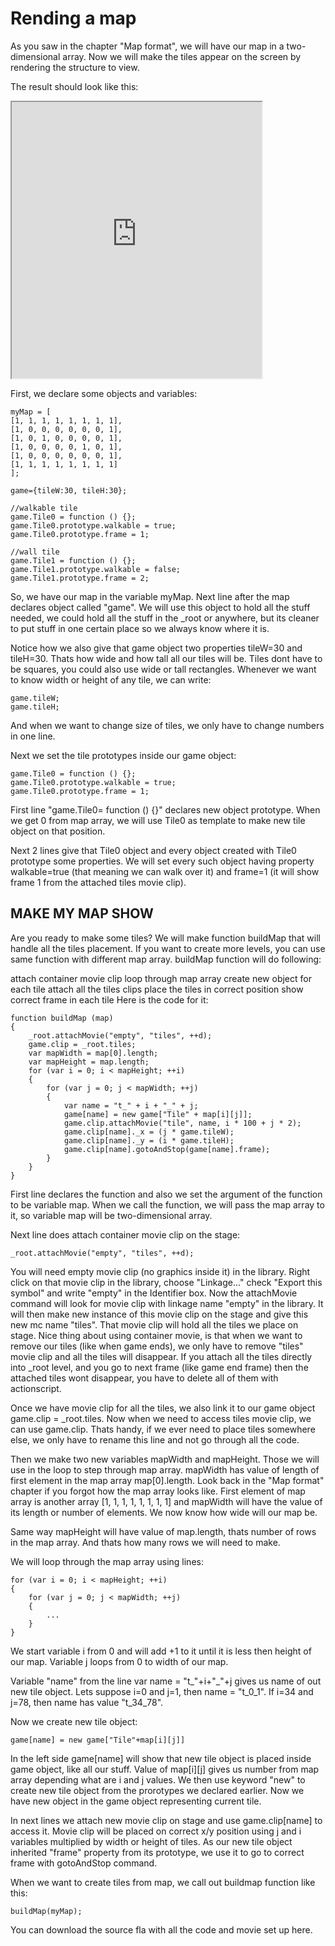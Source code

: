 # Rending a map

As you saw in the chapter "Map format", we will have our map in a two-dimensional array. Now we will make the tiles appear on the screen by rendering the structure to view.

The result should look like this:

<iframe width="400" height="442" src="https://editor.p5js.org/ofhope/full/ERY7ZwtFGh"></iframe>

First, we declare some objects and variables:

```
myMap = [
[1, 1, 1, 1, 1, 1, 1, 1],
[1, 0, 0, 0, 0, 0, 0, 1],
[1, 0, 1, 0, 0, 0, 0, 1],
[1, 0, 0, 0, 0, 1, 0, 1],
[1, 0, 0, 0, 0, 0, 0, 1],
[1, 1, 1, 1, 1, 1, 1, 1]
];
 
game={tileW:30, tileH:30};
 
//walkable tile
game.Tile0 = function () {};
game.Tile0.prototype.walkable = true;
game.Tile0.prototype.frame = 1;
 
//wall tile
game.Tile1 = function () {};
game.Tile1.prototype.walkable = false;
game.Tile1.prototype.frame = 2;
```

So, we have our map in the variable myMap. Next line after the map declares object called "game". We will use this object to hold all the stuff needed, we could hold all the stuff in the _root or anywhere, but its cleaner to put stuff in one certain place so we always know where it is.

Notice how we also give that game object two properties tileW=30 and tileH=30. Thats how wide and how tall all our tiles will be. Tiles dont have to be squares, you could also use wide or tall rectangles. Whenever we want to know width or height of any tile, we can write:

```
game.tileW;
game.tileH;
```

And when we want to change size of tiles, we only have to change numbers in one line.

Next we set the tile prototypes inside our game object:

```
game.Tile0 = function () {};
game.Tile0.prototype.walkable = true;
game.Tile0.prototype.frame = 1;
```

First line "game.Tile0= function () {}" declares new object prototype. When we get 0 from map array, we will use Tile0 as template to make new tile object on that position.

Next 2 lines give that Tile0 object and every object created with Tile0 prototype some properties. We will set every such object having property walkable=true (that meaning we can walk over it) and frame=1 (it will show frame 1 from the attached tiles movie clip).


## MAKE MY MAP SHOW

Are you ready to make some tiles? We will make function buildMap that will handle all the tiles placement. If you want to create more levels, you can use same function with different map array. buildMap function will do following:

attach container movie clip
loop through map array
create new object for each tile
attach all the tiles clips
place the tiles in correct position
show correct frame in each tile
Here is the code for it:

```
function buildMap (map)
{
	_root.attachMovie("empty", "tiles", ++d);
	game.clip = _root.tiles;
	var mapWidth = map[0].length;
	var mapHeight = map.length;
	for (var i = 0; i < mapHeight; ++i)
	{
		for (var j = 0; j < mapWidth; ++j)
		{
			var name = "t_" + i + "_" + j;
			game[name] = new game["Tile" + map[i][j]];
			game.clip.attachMovie("tile", name, i * 100 + j * 2);
			game.clip[name]._x = (j * game.tileW);
			game.clip[name]._y = (i * game.tileH);
			game.clip[name].gotoAndStop(game[name].frame);
		}
	}
}
```

First line declares the function and also we set the argument of the function to be variable map. When we call the function, we will pass the map array to it, so variable map will be two-dimensional array.

Next line does attach container movie clip on the stage:

```
_root.attachMovie("empty", "tiles", ++d);
```

You will need empty movie clip (no graphics inside it) in the library. Right click on that movie clip in the library, choose "Linkage..." check "Export this symbol" and write "empty" in the Identifier box. Now the attachMovie command will look for movie clip with linkage name "empty" in the library. It will then make new instance of this movie clip on the stage and give this new mc name "tiles". That movie clip will hold all the tiles we place on stage. Nice thing about using container movie, is that when we want to remove our tiles (like when game ends), we only have to remove "tiles" movie clip and all the tiles will disappear. If you attach all the tiles directly into _root level, and you go to next frame (like game end frame) then the attached tiles wont disappear, you have to delete all of them with actionscript.

Once we have movie clip for all the tiles, we also link it to our game object game.clip = _root.tiles. Now when we need to access tiles movie clip, we can use game.clip. Thats handy, if we ever need to place tiles somewhere else, we only have to rename this line and not go through all the code.

Then we make two new variables mapWidth and mapHeight. Those we will use in the loop to step through map array. mapWidth has value of length of first element in the map array map[0].length. Look back in the "Map format" chapter if you forgot how the map array looks like. First element of map array is another array [1, 1, 1, 1, 1, 1, 1, 1] and mapWidth will have the value of its length or number of elements. We now know how wide will our map be.

Same way mapHeight will have value of map.length, thats number of rows in the map array. And thats how many rows we will need to make.

We will loop through the map array using lines:

```
for (var i = 0; i < mapHeight; ++i)
{
	for (var j = 0; j < mapWidth; ++j)
	{
		...
	}
}
```

We start variable i from 0 and will add +1 to it until it is less then height of our map. Variable j loops from 0 to width of our map.

Variable "name" from the line var name = "t_"+i+"_"+j gives us name of out new tile object. Lets suppose i=0 and j=1, then name = "t_0_1". If i=34 and j=78, then name has value "t_34_78".

Now we create new tile object:

```
game[name] = new game["Tile"+map[i][j]]
```
In the left side game[name] will show that new tile object is placed inside game object, like all our stuff. Value of map[i][j] gives us number from map array depending what are i and j values. We then use keyword "new" to create new tile object from the prorotypes we declared earlier. Now we have new object in the game object representing current tile.

In next lines we attach new movie clip on stage and use game.clip[name] to access it. Movie clip will be placed on correct x/y position using j and i variables multiplied by width or height of tiles. As our new tile object inherited "frame" property from its prototype, we use it to go to correct frame with gotoAndStop command.

When we want to create tiles from map, we call out buildmap function like this:

```
buildMap(myMap);
```
You can download the source fla with all the code and movie set up here.